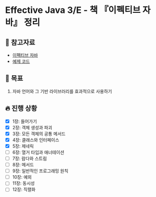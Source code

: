 # Effective Java 3/E - 책 『이펙티브 자바』 정리

## 📘 참고자료

- [이펙티브 자바](https://book.naver.com/bookdb/book_detail.nhn?bid=14097515)
- [예제 코드](https://github.com/WegraLee/effective-java-3e-source-code)

## 🧸 목표
1. 자바 언어와 그 기반 라이브러리를 효과적으로 사용하기

## 🔥 진행 상황
- [X] 1장: 들어가기
- [X] 2장: 객체 생성과 파괴
- [X] 3장: 모든 객체의 공통 메서드
- [X] 4장: 클래스와 인터페이스
- [X] 5장: 제네릭
- [ ] 6장: 열거 타입과 애너테이션
- [ ] 7장: 람다와 스트림
- [ ] 8장: 메서드
- [ ] 9장: 일반적인 프로그래밍 원칙
- [ ] 10장: 예외
- [ ] 11장: 동시성
- [ ] 12장: 직렬화
